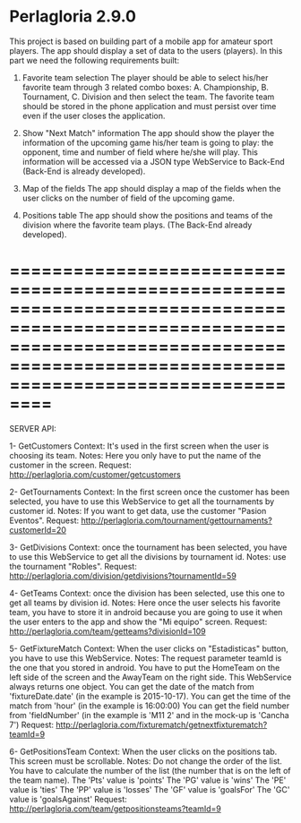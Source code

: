 # Perlagloria 2.9.0
This project is based on building part of a mobile app for amateur sport players.
The app should display a set of data to the users (players). In this part we need the following requirements built:
1. Favorite team selection
The player should be able to select his/her favorite team through 3 related combo boxes: A. Championship, B. Tournament, C. Division and then select the team.
The favorite team should be stored in the phone application and must persist over time even if the user closes the application.

2. Show "Next Match" information
The app should show the player the information of the upcoming game his/her team is going to play: the opponent, time and number of field where he/she will play. This information will be accessed via a JSON type WebService to Back-End (Back-End is already developed).

3. Map of the fields
The app should display a map of the fields when the user clicks on the number of field of the upcoming game.

4. Positions table
The app should show the positions and teams of the division where the favorite team plays. (The Back-End already developed).

==========================================================================================================================================================================================
==========================================================================================================================================================================================

SERVER API:

1- GetCustomers
Context: It's used in the first screen when the user is choosing its team.
Notes: Here you only have to put the name of the customer in the screen. 
Request: http://perlagloria.com/customer/getcustomers

2- GetTournaments
Context: In the first screen once the customer has been selected, you have to use this WebService to get all the tournaments by customer id.
Notes: If you want to get data, use the customer "Pasion Eventos". 
Request: http://perlagloria.com/tournament/gettournaments?customerId=20

3- GetDivisions
Context: once the tournament has been selected, you have to use this WebService to get all the divisions by tournament id.
Notes: use the tournament "Robles".
Request: http://perlagloria.com/division/getdivisions?tournamentId=59

4- GetTeams
Context: once the division has been selected, use this one to get all teams by division id.
Notes: Here once the user selects his favorite team, you have to store it in android because you are going to use it when the user enters to the app and show the "Mi equipo" screen.
Request: http://perlagloria.com/team/getteams?divisionId=109

5- GetFixtureMatch
Context: When the user clicks on "Estadisticas" button, you have to use this WebService. 
Notes: 
The request parameter teamId is the one that you stored in android.
You have to put the HomeTeam on the left side of the screen and the AwayTeam on the right side. 
This WebService always returns one object.
You can get the date of the match from 'fixtureDate.date' (in the example is 2015-10-17).
You can get the time of the match from 'hour' (in the example is 16:00:00)
You can get the field number from 'fieldNumber' (in the example is 'M11 2' and in the mock-up is 'Cancha 7')
Request: http://perlagloria.com/fixturematch/getnextfixturematch?teamId=9

6- GetPositionsTeam
Context: When the user clicks on the positions tab. This screen must be scrollable.
Notes: Do not change the order of the list.
You have to calculate the number of the list (the number that is on the left of the team name).
The 'Pts' value is 'points'
The 'PG' value is 'wins'
The 'PE' value is 'ties'
The 'PP' value is 'losses'
The 'GF' value is 'goalsFor'
The 'GC' value is 'goalsAgainst'
Request: http://perlagloria.com/team/getpositionsteams?teamId=9
